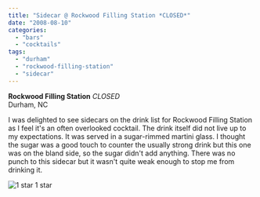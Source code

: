 ```yaml
---
title: "Sidecar @ Rockwood Filling Station *CLOSED*"
date: "2008-08-10"
categories:
  - "bars"
  - "cocktails"
tags:
  - "durham"
  - "rockwood-filling-station"
  - "sidecar"
---
```


**Rockwood Filling Station** *CLOSED*\
 Durham, NC

I was delighted to see sidecars on the drink list for Rockwood Filling Station as I feel it's an often overlooked cocktail. The drink itself did not live up to my expectations. It was served in a sugar-rimmed martini glass. I thought the sugar was a good touch to counter the usually strong drink but this one was on the bland side, so the sugar didn't add anything. There was no punch to this sidecar but it wasn't quite weak enough to stop me from drinking it.




<div class="caption">

![1 star](http://s3.amazonaws.com/thegourmez-wpmedia/2009/04/rating_olive1.gif "rating_olive1") 1 star</div>

